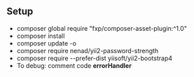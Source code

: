 ## Setup

- composer global require "fxp/composer-asset-plugin:^1.0"
- composer install
- composer update -o
- composer require nenad/yii2-password-strength
- composer require --prefer-dist yiisoft/yii2-bootstrap4
- To debug: comment code **errorHandler**